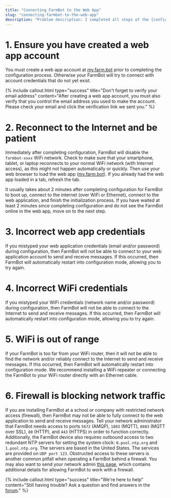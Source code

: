 ```yaml
---
title: "Connecting FarmBot to the Web App"
slug: "connecting-farmbot-to-the-web-app"
description: "Problem description: I completed all steps of the [configuration process](../../Device/farmbot-os/configurator.md) and now I'm waiting for FarmBot to connect to the web application."
---
```


# 1. Ensure you have created a web app account
You must create a web app account at [my.farm.bot](http://my.farm.bot) prior to completing the configuration process. Otherwise your FarmBot will try to connect with account credentials that do not yet exist.

{%
include callout.html
type="success"
title="Don't forget to verify your email address"
content="After creating a web app account, you must also verify that you control the email address you used to make the account. Please check your email and click the verification link we sent you."
%}

# 2. Reconnect to the Internet and be patient
Immediately after completing configuration, FarmBot will disable the `farmbot-xxxx` WiFi network. Check to make sure that your smartphone, tablet, or laptop reconnects to your normal WiFi network (with Internet access), as this might not happen automatically or quickly. Then use your web browser to load the web app ([my.farm.bot](https://my.farm.bot)). If you already had the web app loaded in a tab, refresh the tab.

It usually takes about 2 minutes after completing configuration for FarmBot to boot up, connect to the internet (over WiFi or Ethernet), connect to the web application, and finish the initialization process. If you have waited at least 2 minutes since completing configuration and do not see the FarmBot online in the web app, move on to the next step.

# 3. Incorrect web app credentials
If you mistyped your web application credentials (email and/or password) during configuration, then FarmBot will not be able to connect to your web application account to send and receive messages. If this occurred, then FarmBot will automatically restart into configuration mode, allowing you to try again.

# 4. Incorrect WiFi credentials
If you mistyped your WiFi credentials (network name and/or password) during configuration, then FarmBot will not be able to connect to the Internet to send and receive messages. If this occurred, then FarmBot will automatically restart into configuration mode, allowing you to try again.

# 5. WiFi is out of range
If your FarmBot is too far from your WiFi router, then it will not be able to find the network and/or reliably connect to the Internet to send and receive messages. If this occurred, then FarmBot will automatically restart into configuration mode. We recommend installing a WiFi repeater or connecting the FarmBot to your WiFi router directly with an Ethernet cable.

# 6. Firewall is blocking network traffic
If you are installing FarmBot at a school or company with restricted network access (firewall), then FarmBot may not be able to fully connect to the web application to send and receive messages. Tell your network administrator that FarmBot needs access to ports `5672` (AMQP), `1883` (MQTT), `8883` (MQTT over SSL), `80` (HTTP), and `443` (HTTPS) in order to function correctly. Additionally, the FarmBot device also requires outbound access to two redundant NTP servers for setting the system clock: `0.pool.ntp.org` and `1.pool.ntp.org`. The servers are based in the United States. The services are provided on `UDP port 123`. Obstructed access to these servers is another common pitfall when operating a FarmBot behind a firewall. You may also want to send your network admin [this page](for-it-security-professionals.md), which contains additional details for allowing FarmBot to work with a firewall.

{%
include callout.html
type="success"
title="We're here to help"
content="Still having trouble? Ask a question and find answers in the [forum](http://forum.farmbot.org/)."
%}

